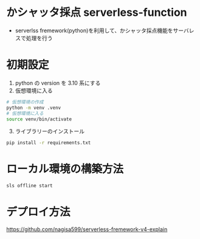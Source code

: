 # かシャッタ採点 serverless-function

- serverlss fremework(python)を利用して、かシャッタ採点機能をサーバレスで処理を行う

# 初期設定

1. python の version を 3.10 系にする
2. 仮想環境に入る

```bash
# 仮想環境の作成
python -m venv .venv
# 仮想環境に入る
source venv/bin/activate
```

3. ライブラリーのインストール

```bash
pip install -r requirements.txt
```

# ローカル環境の構築方法

```bash
sls offline start
```

# デプロイ方法

https://github.com/nagisa599/serverless-fremework-v4-explain
